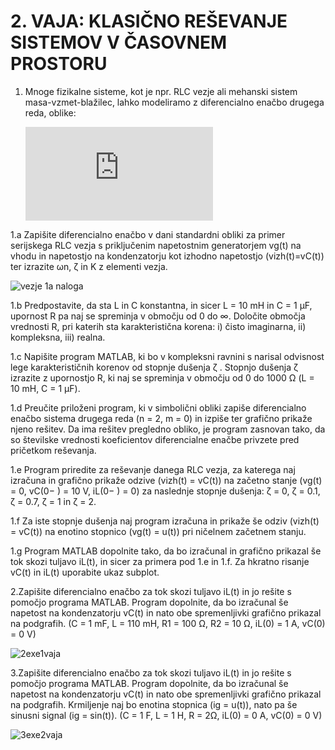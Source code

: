 # 2. VAJA: KLASIČNO REŠEVANJE SISTEMOV V ČASOVNEM PROSTORU 

1. Mnoge fizikalne sisteme, kot je npr. RLC vezje ali mehanski sistem masa-vzmet-blažilec,
   lahko modeliramo z diferencialno enačbo drugega reda, oblike: 
		
	![first equation](http://latex.codecogs.com/gif.latex?%5Cfrac%7Bd%5E%7B2%7D%20y%28t%29%20%7D%7Bdt%5E%7B2%7D%7D%20&plus;%202%5Czeta%20%5Comega%20_%7Bn%7D%5Cfrac%7Bdy%28t%29%7D%7Bdt%7D&plus;%5Comega%20_%7Bn%7D%5E%7B2%7Dy%28t%29%20%3D%20Kx%28t%29)
	
 1.a Zapišite diferencialno enačbo v dani standardni obliki za primer serijskega RLC vezja
s priključenim napetostnim generatorjem vg(t) na vhodu in napetostjo na kondenzatorju
kot izhodno napetostjo (vizh(t)=vC(t)) ter izrazite ωn, ζ in K z elementi vezja. 

   ![vezje 1a naloga](https://user-images.githubusercontent.com/4838487/32341679-78037378-bffe-11e7-99b3-617f72871346.png)

 1.b Predpostavite, da sta L in C konstantna, in sicer L = 10 mH in C = 1 µF, upornost R pa
 naj se spreminja v območju od 0 do ∞. Določite območja vrednosti R, pri katerih sta
 karakteristična korena: i) čisto imaginarna, ii) kompleksna, iii) realna.
 
 1.c Napišite program MATLAB, ki bo v kompleksni ravnini s narisal odvisnost lege
karakterističnih korenov od stopnje dušenja ζ . Stopnjo dušenja ζ izrazite z upornostjo
R, ki naj se spreminja v območju od 0 do 1000 Ω (L = 10 mH, C = 1 µF).

 1.d Preučite priloženi program, ki v simbolični obliki zapiše diferencialno enačbo sistema
drugega reda (n = 2, m = 0) in izpiše ter grafično prikaže njeno rešitev. Da ima rešitev
pregledno obliko, je program zasnovan tako, da so številske vrednosti koeficientov
diferencialne enačbe privzete pred pričetkom reševanja.

 1.e Program priredite za reševanje danega RLC vezja, za katerega naj izračuna in grafično
prikaže odzive (vizh(t) = vC(t)) na začetno stanje (vg(t) = 0, vC(0−
) = 10 V, iL(0−
) = 0) za
naslednje stopnje dušenja: ζ = 0, ζ = 0.1, ζ = 0.7, ζ = 1 in ζ = 2.

 1.f Za iste stopnje dušenja naj program izračuna in prikaže še odziv (vizh(t) = vC(t)) na
enotino stopnico (vg(t) = u(t)) pri ničelnem začetnem stanju.

1.g Program MATLAB dopolnite tako, da bo izračunal in grafično prikazal še tok skozi
 tuljavo iL(t), in sicer za primera pod 1.e in 1.f. Za hkratno risanje vC(t) in iL(t)
 uporabite ukaz subplot. 
 
2.Zapišite diferencialno enačbo za tok skozi tuljavo iL(t) in jo rešite s pomočjo programa
 MATLAB. Program dopolnite, da bo izračunal še napetost na kondenzatorju vC(t) in
 nato obe spremenljivki grafično prikazal na podgrafih.
 (C = 1 mF, L = 110 mH, R1 = 100 Ω, R2 = 10 Ω, iL(0) = 1 A, vC(0) = 0 V) 
 
 ![2exe1vaja](https://user-images.githubusercontent.com/4838487/32342069-a19061f0-bfff-11e7-9ccc-6e240ea7bc81.png)


3.Zapišite diferencialno enačbo za tok skozi tuljavo iL(t) in jo rešite s pomočjo programa
 MATLAB. Program dopolnite, da bo izračunal še napetost na kondenzatorju vC(t) in
 nato obe spremenljivki grafično prikazal na podgrafih. Krmiljenje naj bo enotina
 stopnica (ig = u(t)), nato pa še sinusni signal (ig = sin(t)).
 (C = 1 F, L = 1 H, R = 2Ω, iL(0) = 0 A, vC(0) = 0 V) 
 
 ![3exe2vaja](https://user-images.githubusercontent.com/4838487/32342072-a8dcdcb8-bfff-11e7-94a3-879358f3b1f0.png)
 
